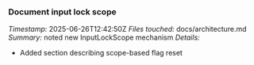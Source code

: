 ### Document input lock scope
*Timestamp:* 2025-06-26T12:42:50Z
*Files touched:* docs/architecture.md
*Summary:* noted new InputLockScope mechanism
*Details:*
- Added section describing scope-based flag reset
